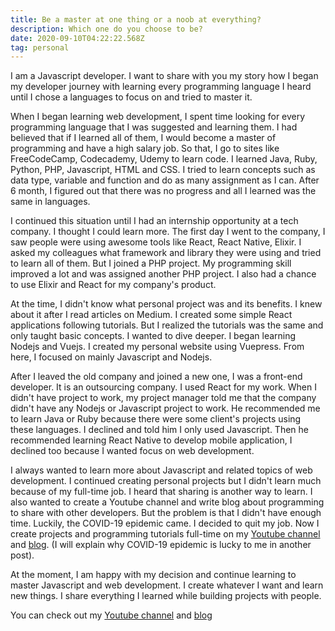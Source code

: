 ```yaml
---
title: Be a master at one thing or a noob at everything?
description: Which one do you choose to be?
date: 2020-09-10T04:22:22.568Z
tag: personal
---
```

I am a Javascript developer. I want to share with you my story how I began my developer journey with learning every programming language I heard until I chose a languages to focus on and tried to master it. 

When I began learning web development, I spent time looking for every programming language that I was suggested and learning them. I had believed that if I learned all of them, I would become a master of programming and have a high salary job. So that, I go to sites like FreeCodeCamp, Codecademy, Udemy to learn code. I learned Java, Ruby, Python, PHP, Javascript, HTML and CSS. I tried to learn concepts such as data type, variable and function and do as many assignment as I can. After 6 month, I figured out that there was no progress and all I learned was the same in languages. 

I continued this situation until I had an internship opportunity at a tech company. I thought I could learn more. The first day I went to the company, I saw people were using awesome tools like React, React Native, Elixir. I asked my colleagues what framework and library they were using and tried to learn all of them. But I joined a PHP project. My programming skill improved a lot and was assigned another PHP project. I also had a chance to use Elixir and React for my company's product.

At the time, I didn't know what personal project was and its benefits. I knew about it after I read articles on Medium. I created some simple React applications following tutorials. But I realized the tutorials was the same and only taught basic concepts. I wanted to dive deeper. I began learning Nodejs and Vuejs. I created my personal website using Vuepress. From here, I focused on mainly Javascript and Nodejs.

After I leaved the old company and joined a new one, I was a front-end developer. It is an outsourcing company. I used React for my work. When I didn't have project to work, my project manager told me that the company didn't have any Nodejs or Javascript project to work. He recommended me to learn Java or Ruby because there were some client's projects using these languages. I declined and told him I only used Javascript. Then he recommended learning React Native to develop mobile application, I declined too because I wanted focus on web development.

I always wanted to learn more about Javascript and related topics of web development. I continued creating personal projects but I didn't learn much because of my full-time job. I heard that sharing is another way to learn. I also wanted to create a Youtube channel and write blog about programming to share with other developers. But the problem is that I didn't have enough time. Luckily, the COVID-19 epidemic came. I decided to quit my job. Now I create projects and programming tutorials full-time on my [Youtube channel](https://www.youtube.com/channel/UCXykqt3V2-9bYXKWZRcH0rA) and [blog](https://phongduong.dev/). (I will explain why COVID-19 epidemic is lucky to me in another post).

At the moment, I am happy with my decision and continue learning to master Javascript and web development. I create whatever I want and learn new things. I share everything I learned while building projects with people. 

You can check out my [Youtube channel](https://www.youtube.com/channel/UCXykqt3V2-9bYXKWZRcH0rA) and [blog](https://phongduong.dev/)